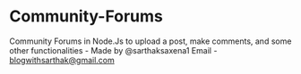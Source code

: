 # Community-Forums
Community Forums in Node.Js to upload a post, make comments, and some other functionalities - Made by @sarthaksaxena1
Email - blogwithsarthak@gmail.com
